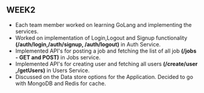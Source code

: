 ## WEEK2
* Each team member worked on learning GoLang and implementing the services.
* Worked on implementation of Login,Logout and Signup functionality **(/auth/login,/auth/signup, /auth/logout)** in Auth Service.
* Implemented API's for posting a job and fetching the list of all job **(/jobs - GET and POST)** in Jobs service.
* Implemented API's for creating user and fetching all users **(/create/user ,/getUsers)** in Users Service.
* Discussed on the Data store options for the Application. Decided to go with MongoDB and Redis for cache.